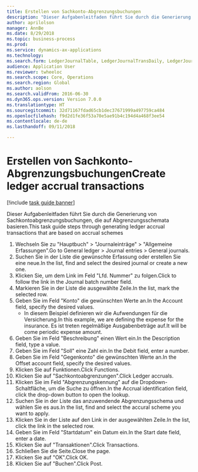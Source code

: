 ```yaml
--- 
title: Erstellen von Sachkonto-Abgrenzungsbuchungen
description: "Dieser Aufgabenleitfaden führt Sie durch die Generierung von Sachkontoabgrenzungsbuchungen, die auf Abgrenzungsschemata basieren."
author: aprilolson
manager: AnnBe
ms.date: 8/29/2018
ms.topic: business-process
ms.prod: 
ms.service: dynamics-ax-applications
ms.technology: 
ms.search.form: LedgerJournalTable, LedgerJournalTransDaily, LedgerJournalTransAccrual, LedgerJournalTransAccrualTrans
audience: Application User
ms.reviewer: twheeloc
ms.search.scope: Core, Operations
ms.search.region: Global
ms.author: aolson
ms.search.validFrom: 2016-06-30
ms.dyn365.ops.version: Version 7.0.0
ms.translationtype: HT
ms.sourcegitcommit: 32d71167fdad65cb1dec37671999a497759ca484
ms.openlocfilehash: f9d2d1fe36f53a70e5ae91b4c194d4a468f3ee54
ms.contentlocale: de-de
ms.lasthandoff: 09/11/2018

---
```

# <a name="create-ledger-accrual-transactions"></a><span data-ttu-id="625d8-103">Erstellen von Sachkonto-Abgrenzungsbuchungen</span><span class="sxs-lookup"><span data-stu-id="625d8-103">Create ledger accrual transactions</span></span>

[!include [task guide banner](../../includes/task-guide-banner.md)]

<span data-ttu-id="625d8-104">Dieser Aufgabenleitfaden führt Sie durch die Generierung von Sachkontoabgrenzungsbuchungen, die auf Abgrenzungsschemata basieren.</span><span class="sxs-lookup"><span data-stu-id="625d8-104">This task guide steps through generating ledger accrual transactions that are based on accrual schemes</span></span>

1. <span data-ttu-id="625d8-105">Wechseln Sie zu "Hauptbuch" > "Journaleinträge" > "Allgemeine Erfassungen".</span><span class="sxs-lookup"><span data-stu-id="625d8-105">Go to General ledger > Journal entries > General journals.</span></span>
2. <span data-ttu-id="625d8-106">Suchen Sie in der Liste die gewünschte Erfassung oder erstellen Sie eine neue.</span><span class="sxs-lookup"><span data-stu-id="625d8-106">In the list, find and select the desired journal or create a new one.</span></span>
3. <span data-ttu-id="625d8-107">Klicken Sie, um dem Link im Feld "Lfd. Nummer" zu folgen.</span><span class="sxs-lookup"><span data-stu-id="625d8-107">Click to follow the link in the Journal batch number field.</span></span>
4. <span data-ttu-id="625d8-108">Markieren Sie in der Liste die ausgewählte Zeile.</span><span class="sxs-lookup"><span data-stu-id="625d8-108">In the list, mark the selected row.</span></span>
5. <span data-ttu-id="625d8-109">Geben Sie im Feld "Konto" die gewünschten Werte an.</span><span class="sxs-lookup"><span data-stu-id="625d8-109">In the Account field, specify the desired values.</span></span>
    * <span data-ttu-id="625d8-110">In diesem Beispiel definieren wir die Aufwendungen für die Versicherung.</span><span class="sxs-lookup"><span data-stu-id="625d8-110">In this example, we are defining the expense for the insurance.</span></span> <span data-ttu-id="625d8-111">Es ist treten regelmäßige Ausgabenbeträge auf.</span><span class="sxs-lookup"><span data-stu-id="625d8-111">It will be come periodic expense amount.</span></span>  
6. <span data-ttu-id="625d8-112">Geben Sie im Feld "Beschreibung" einen Wert ein.</span><span class="sxs-lookup"><span data-stu-id="625d8-112">In the Description field, type a value.</span></span>
7. <span data-ttu-id="625d8-113">Geben Sie im Feld "Soll" eine Zahl ein.</span><span class="sxs-lookup"><span data-stu-id="625d8-113">In the Debit field, enter a number.</span></span>
8. <span data-ttu-id="625d8-114">Geben Sie im Feld "Gegenkonto" die gewünschten Werte an.</span><span class="sxs-lookup"><span data-stu-id="625d8-114">In the Offset account field, specify the desired values.</span></span>
9. <span data-ttu-id="625d8-115">Klicken Sie auf Funktionen.</span><span class="sxs-lookup"><span data-stu-id="625d8-115">Click Functions.</span></span>
10. <span data-ttu-id="625d8-116">Klicken Sie auf "Sachkontoabgrenzungen".</span><span class="sxs-lookup"><span data-stu-id="625d8-116">Click Ledger accruals.</span></span>
11. <span data-ttu-id="625d8-117">Klicken Sie im Feld "Abgrenzungskennung" auf die Dropdown-Schaltfläche, um die Suche zu öffnen.</span><span class="sxs-lookup"><span data-stu-id="625d8-117">In the Accrual identification field, click the drop-down button to open the lookup.</span></span>
12. <span data-ttu-id="625d8-118">Suchen Sie in der Liste das anzuwendende Abgrenzungsschema und wählen Sie es aus.</span><span class="sxs-lookup"><span data-stu-id="625d8-118">In the list, find and select the accural scheme you want to apply.</span></span>
13. <span data-ttu-id="625d8-119">Klicken Sie in der Liste auf den Link in der ausgewählten Zeile.</span><span class="sxs-lookup"><span data-stu-id="625d8-119">In the list, click the link in the selected row.</span></span>
14. <span data-ttu-id="625d8-120">Geben Sie im Feld "Startdatum" ein Datum ein.</span><span class="sxs-lookup"><span data-stu-id="625d8-120">In the Start date field, enter a date.</span></span>
15. <span data-ttu-id="625d8-121">Klicken Sie auf "Transaktionen".</span><span class="sxs-lookup"><span data-stu-id="625d8-121">Click Transactions.</span></span>
16. <span data-ttu-id="625d8-122">Schließen Sie die Seite.</span><span class="sxs-lookup"><span data-stu-id="625d8-122">Close the page.</span></span>
17. <span data-ttu-id="625d8-123">Klicken Sie auf "OK".</span><span class="sxs-lookup"><span data-stu-id="625d8-123">Click OK.</span></span>
18. <span data-ttu-id="625d8-124">Klicken Sie auf "Buchen".</span><span class="sxs-lookup"><span data-stu-id="625d8-124">Click Post.</span></span>


